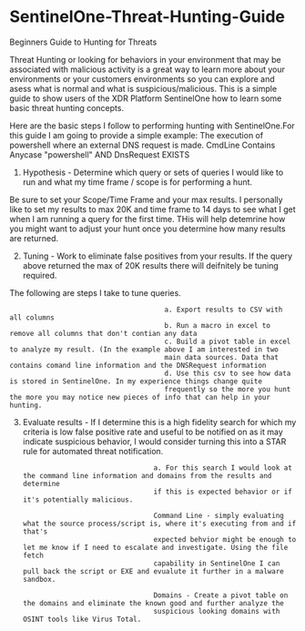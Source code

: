# SentinelOne-Threat-Hunting-Guide
Beginners Guide to Hunting for Threats

Threat Hunting or looking for behaviors in your environment that may be associated with malicious activity is a great way to learn more about your environments or your customers environments so you can explore and asess what is normal and what is suspicious/malicious. This is a simple guide to show users of the XDR Platform SentinelOne how to learn some basic threat hunting concepts.


Here are the basic steps I follow to performing hunting with SentinelOne.For this guide I am going to provide a simple example: The execution of powershell where an external DNS request is made. CmdLine Contains Anycase "powershell" AND DnsRequest EXISTS

1. Hypothesis -  Determine which query or sets of queries I would like to run and what my time frame / scope is for performing a hunt. 
 
Be sure to set your Scope/Time Frame and your max results. I personally like to set my results to max 20K and time frame to 14 days to see what I get when I am running a query for the first time. THis will help detemrine how you might want to adjust your hunt once you determine how many results are returned.
  
2.  Tuning - Work to eliminate false positives from your results. If the query above returned the max of 20K results there will deifnitely be tuning required.  

The following are steps I take to tune queries.
                                          
                                          a. Export results to CSV with all columns
                                          b. Run a macro in excel to remove all columns that don't contian any data
                                          c. Build a pivot table in excel to analyze my result. (In the example above I am interested in two 
                                          main data sources. Data that contains comand line information and the DNSRequest information
                                          d. Use this csv to see how data is stored in SentinelOne. In my experience things change quite 
                                          frequently so the more you hunt the more you may notice new pieces of info that can help in your hunting.
                                          
 3.   Evaluate results -   If I determine this is a high fidelity search for which my criteria is low false positive rate and useful to be notified on as it may indicate suspicious behavior, I would consider turning this into a STAR rule for automated threat notification.
                                          
                                          a. For this search I would look at the command line information and domains from the results and determine 
                                          if this is expected behavior or if it's potentially malicious. 
                                          
                                          Command Line - simply evaluating what the source process/script is, where it's executing from and if that's 
                                          expected behvior might be enough to let me know if I need to escalate and investigate. Using the file fetch 
                                          capability in SentinelOne I can pull back the script or EXE and evualute it further in a malware sandbox.
                                          
                                          Domains - Create a pivot table on the domains and eliminate the known good and further analyze the 
                                          suspicious looking domains with OSINT tools like Virus Total.
                                          
                                          
                                          
  
  
 

 
 


